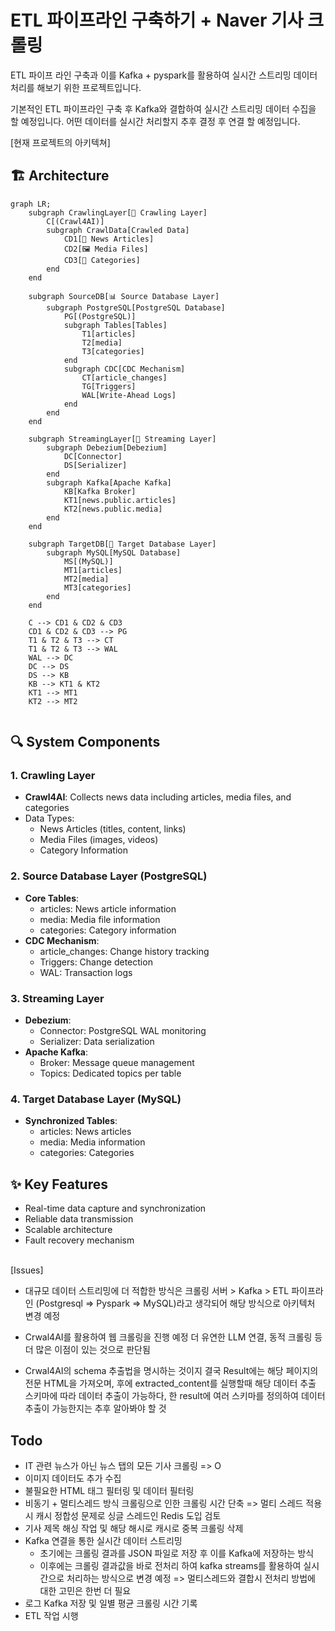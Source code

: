 # ETL 파이프라인 구축하기 + Naver 기사 크롤링
ETL 파이프 라인 구축과 이를 Kafka + pyspark를 활용하여 실시간 스트리밍 데이터 처리를 해보기 위한 프로젝트입니다.

기본적인 ETL 파이프라인 구축 후 Kafka와 결합하여 실시간 스트리밍 데이터 수집을 할 예정입니다.
어떤 데이터를 실시간 처리할지 추후 결정 후 연결 할 예정입니다.

[현재 프로젝트의 아키텍쳐]
## 🏗️ Architecture

```mermaid
graph LR;
    subgraph CrawlingLayer[🤖 Crawling Layer]
        C[(Crawl4AI)]
        subgraph CrawlData[Crawled Data]
            CD1[📰 News Articles]
            CD2[🖼️ Media Files]
            CD3[📑 Categories]
        end
    end

    subgraph SourceDB[📊 Source Database Layer]
        subgraph PostgreSQL[PostgreSQL Database]
            PG[(PostgreSQL)]
            subgraph Tables[Tables]
                T1[articles]
                T2[media]
                T3[categories]
            end
            subgraph CDC[CDC Mechanism]
                CT[article_changes]
                TG[Triggers]
                WAL[Write-Ahead Logs]
            end
        end
    end

    subgraph StreamingLayer[🔄 Streaming Layer]
        subgraph Debezium[Debezium]
            DC[Connector]
            DS[Serializer]
        end
        subgraph Kafka[Apache Kafka]
            KB[Kafka Broker]
            KT1[news.public.articles]
            KT2[news.public.media]
        end
    end

    subgraph TargetDB[💾 Target Database Layer]
        subgraph MySQL[MySQL Database]
            MS[(MySQL)]
            MT1[articles]
            MT2[media]
            MT3[categories]
        end
    end

    C --> CD1 & CD2 & CD3
    CD1 & CD2 & CD3 --> PG
    T1 & T2 & T3 --> CT
    T1 & T2 & T3 --> WAL
    WAL --> DC
    DC --> DS
    DS --> KB
    KB --> KT1 & KT2
    KT1 --> MT1
    KT2 --> MT2


```
## 🔍 System Components

### 1. Crawling Layer
- **Crawl4AI**: Collects news data including articles, media files, and categories
- Data Types:
  - News Articles (titles, content, links)
  - Media Files (images, videos)
  - Category Information

### 2. Source Database Layer (PostgreSQL)
- **Core Tables**:
  - articles: News article information
  - media: Media file information
  - categories: Category information
- **CDC Mechanism**:
  - article_changes: Change history tracking
  - Triggers: Change detection
  - WAL: Transaction logs

### 3. Streaming Layer
- **Debezium**:
  - Connector: PostgreSQL WAL monitoring
  - Serializer: Data serialization
- **Apache Kafka**:
  - Broker: Message queue management
  - Topics: Dedicated topics per table

### 4. Target Database Layer (MySQL)
- **Synchronized Tables**:
  - articles: News articles
  - media: Media information
  - categories: Categories

## ✨ Key Features
- Real-time data capture and synchronization
- Reliable data transmission
- Scalable architecture
- Fault recovery mechanism

<br>
[Issues]

* 대규모 데이터 스트리밍에 더 적합한 방식은 크롤링 서버 > Kafka > ETL 파이프라인 (Postgresql => Pyspark => MySQL)라고 생각되어 해당 방식으로 아키텍처 변경 예정

* Crwal4AI를 활용하여 웹 크롤링을 진행 예정 더 유연한 LLM 연결, 동적 크롤링 등 더 많은 이점이 있는 것으로 판단됨

* Crwal4AI의 schema 추출법을 명시하는 것이지 결국 Result에는 해당 페이지의 전문 HTML을 가져오며, 후에 extracted_content를 실행할때 해당 데이터 추출 스키마에 따라 데이터 추출이 가능하다, 한 result에 여러 스키마를 정의하여 데이터       추출이 가능한지는 추후 알아봐야 할 것


## Todo

* IT 관련 뉴스가 아닌 뉴스 탭의 모든 기사 크롤링 => O
* 이미지 데이터도 추가 수집
* 불필요한 HTML 태그 필터링 및 데이터 필터링
* 비동기 + 멀티스레드 방식 크롤링으로 인한 크롤링 시간 단축 => 멀티 스레드 적용 시 캐시 정합성 문제로 싱글 스레드인 Redis 도입 검토
* 기사 제목 해싱 작업 및 해당 해시로 캐시로 중복 크롤링 삭제
* Kafka 연결을 통한 실시간 데이터 스트리밍
  * 초기에는 크롤링 결과를 JSON 파일로 저장 후 이를 Kafka에 저장하는 방식
  * 이후에는 크롤링 결과값을 바로 전처리 하여 kafka streams를 활용하여 실시간으로 처리하는 방식으로 변경 예정 => 멀티스레드와 결합시 전처리 방법에 대한 고민은 한번 더 필요
* 로그 Kafka 저장 및 일별 평균 크롤링 시간 기록
* ETL 작업 시행
